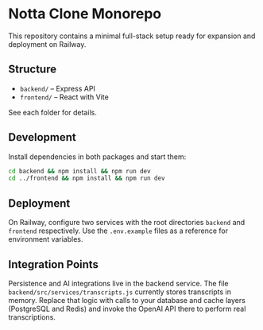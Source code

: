 # Notta Clone Monorepo

This repository contains a minimal full-stack setup ready for expansion and deployment on Railway.

## Structure

- `backend/` – Express API
- `frontend/` – React with Vite

See each folder for details.

## Development

Install dependencies in both packages and start them:

```bash
cd backend && npm install && npm run dev
cd ../frontend && npm install && npm run dev
```

## Deployment

On Railway, configure two services with the root directories `backend` and `frontend` respectively. Use the `.env.example` files as a reference for environment variables.

## Integration Points

Persistence and AI integrations live in the backend service. The file
`backend/src/services/transcripts.js` currently stores transcripts in memory.
Replace that logic with calls to your database and cache layers (PostgreSQL and
Redis) and invoke the OpenAI API there to perform real transcriptions.
